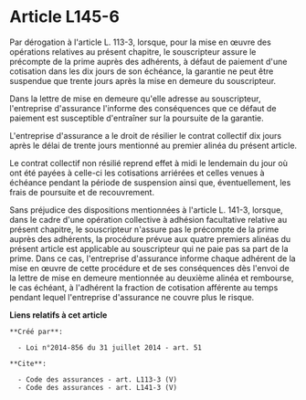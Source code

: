 # Article L145-6

Par dérogation à l'article L. 113-3, lorsque, pour la mise en œuvre des opérations relatives au présent chapitre, le
souscripteur assure le précompte de la prime auprès des adhérents, à défaut de paiement d'une cotisation dans les dix jours
de son échéance, la garantie ne peut être suspendue que trente jours après la mise en demeure du souscripteur. 

Dans la lettre de mise en demeure qu'elle adresse au souscripteur, l'entreprise d'assurance l'informe des conséquences que ce
défaut de paiement est susceptible d'entraîner sur la poursuite de la garantie. 

L'entreprise d'assurance a le droit de résilier le contrat collectif dix jours après le délai de trente jours mentionné au
premier alinéa du présent article. 

Le contrat collectif non résilié reprend effet à midi le lendemain du jour où ont été payées à celle-ci les cotisations
arriérées et celles venues à échéance pendant la période de suspension ainsi que, éventuellement, les frais de poursuite et
de recouvrement. 

Sans préjudice des dispositions mentionnées à l'article L. 141-3, lorsque, dans le cadre d'une opération collective à
adhésion facultative relative au présent chapitre, le souscripteur n'assure pas le précompte de la prime auprès des
adhérents, la procédure prévue aux quatre premiers alinéas du présent article est applicable au souscripteur qui ne paie pas
sa part de la prime. Dans ce cas, l'entreprise d'assurance informe chaque adhérent de la mise en œuvre de cette procédure et
de ses conséquences dès l'envoi de la lettre de mise en demeure mentionnée au deuxième alinéa et rembourse, le cas échéant, à
l'adhérent la fraction de cotisation afférente au temps pendant lequel l'entreprise d'assurance ne couvre plus le risque.

**Liens relatifs à cet article**

	**Créé par**:

	  - Loi n°2014-856 du 31 juillet 2014 - art. 51

	**Cite**:

	  - Code des assurances - art. L113-3 (V)
	  - Code des assurances - art. L141-3 (V)
